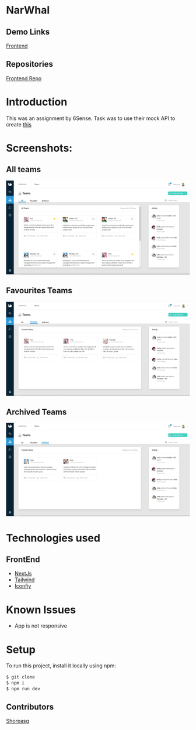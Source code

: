 # NarWhal

## Demo Links
[Frontend](https://nar-whal-shoreasg.vercel.app/teams/all)


## Repositories
[Frontend Repo](https://github.com/Shoreasg/NarWhal)


# Introduction

This was an assignment by 6Sense. Task was to use their mock API to create [this](https://www.figma.com/file/ZttV7gZOn3N9DMGuJea63DOt/SW-Frontend-UI-Test?node-id=0%3A1)






# Screenshots:

## All teams
![All Teams](https://raw.githubusercontent.com/Shoreasg/NarWhal/main/screenshots/All.JPG)
## Favourites Teams

![Favourites Teams](https://raw.githubusercontent.com/Shoreasg/NarWhal/main/screenshots/Favourite.JPG)

## Archived Teams

![Archived Teams](https://raw.githubusercontent.com/Shoreasg/NarWhal/main/screenshots/Archived.JPG)

# Technologies used


## FrontEnd
- [NextJs](https://nextjs.org/)
- [Tailwind](https://tailwindcss.com/)
- [Iconfiy](https://iconify.design/)



# Known Issues
- App is not responsive



# Setup

To run this project, install it locally using npm:

```
$ git clone
$ npm i
$ npm run dev

```


## Contributors



[Shoreasg](https://github.com/Shoreasg) 
